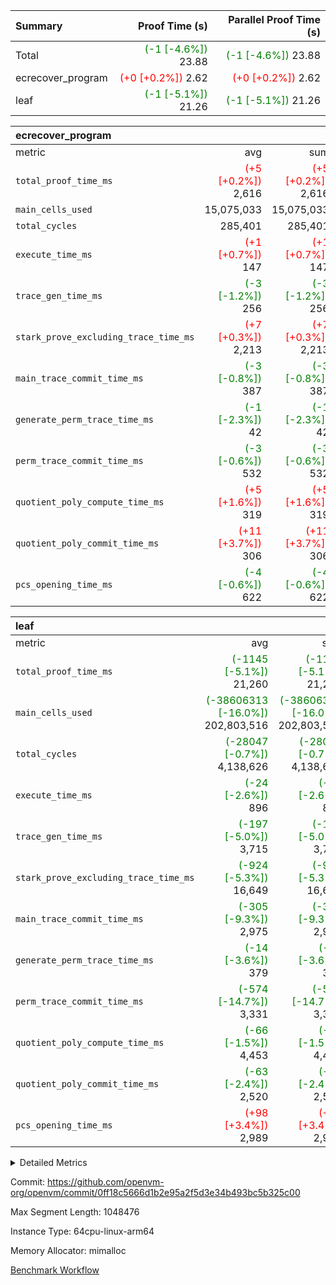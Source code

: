 | Summary | Proof Time (s) | Parallel Proof Time (s) |
|:---|---:|---:|
| Total | <span style='color: green'>(-1 [-4.6%])</span> 23.88 | <span style='color: green'>(-1 [-4.6%])</span> 23.88 |
| ecrecover_program | <span style='color: red'>(+0 [+0.2%])</span> 2.62 | <span style='color: red'>(+0 [+0.2%])</span> 2.62 |
| leaf | <span style='color: green'>(-1 [-5.1%])</span> 21.26 | <span style='color: green'>(-1 [-5.1%])</span> 21.26 |


| ecrecover_program |||||
|:---|---:|---:|---:|---:|
|metric|avg|sum|max|min|
| `total_proof_time_ms ` | <span style='color: red'>(+5 [+0.2%])</span> 2,616 | <span style='color: red'>(+5 [+0.2%])</span> 2,616 | <span style='color: red'>(+5 [+0.2%])</span> 2,616 | <span style='color: red'>(+5 [+0.2%])</span> 2,616 |
| `main_cells_used     ` |  15,075,033 |  15,075,033 |  15,075,033 |  15,075,033 |
| `total_cycles        ` |  285,401 |  285,401 |  285,401 |  285,401 |
| `execute_time_ms     ` | <span style='color: red'>(+1 [+0.7%])</span> 147 | <span style='color: red'>(+1 [+0.7%])</span> 147 | <span style='color: red'>(+1 [+0.7%])</span> 147 | <span style='color: red'>(+1 [+0.7%])</span> 147 |
| `trace_gen_time_ms   ` | <span style='color: green'>(-3 [-1.2%])</span> 256 | <span style='color: green'>(-3 [-1.2%])</span> 256 | <span style='color: green'>(-3 [-1.2%])</span> 256 | <span style='color: green'>(-3 [-1.2%])</span> 256 |
| `stark_prove_excluding_trace_time_ms` | <span style='color: red'>(+7 [+0.3%])</span> 2,213 | <span style='color: red'>(+7 [+0.3%])</span> 2,213 | <span style='color: red'>(+7 [+0.3%])</span> 2,213 | <span style='color: red'>(+7 [+0.3%])</span> 2,213 |
| `main_trace_commit_time_ms` | <span style='color: green'>(-3 [-0.8%])</span> 387 | <span style='color: green'>(-3 [-0.8%])</span> 387 | <span style='color: green'>(-3 [-0.8%])</span> 387 | <span style='color: green'>(-3 [-0.8%])</span> 387 |
| `generate_perm_trace_time_ms` | <span style='color: green'>(-1 [-2.3%])</span> 42 | <span style='color: green'>(-1 [-2.3%])</span> 42 | <span style='color: green'>(-1 [-2.3%])</span> 42 | <span style='color: green'>(-1 [-2.3%])</span> 42 |
| `perm_trace_commit_time_ms` | <span style='color: green'>(-3 [-0.6%])</span> 532 | <span style='color: green'>(-3 [-0.6%])</span> 532 | <span style='color: green'>(-3 [-0.6%])</span> 532 | <span style='color: green'>(-3 [-0.6%])</span> 532 |
| `quotient_poly_compute_time_ms` | <span style='color: red'>(+5 [+1.6%])</span> 319 | <span style='color: red'>(+5 [+1.6%])</span> 319 | <span style='color: red'>(+5 [+1.6%])</span> 319 | <span style='color: red'>(+5 [+1.6%])</span> 319 |
| `quotient_poly_commit_time_ms` | <span style='color: red'>(+11 [+3.7%])</span> 306 | <span style='color: red'>(+11 [+3.7%])</span> 306 | <span style='color: red'>(+11 [+3.7%])</span> 306 | <span style='color: red'>(+11 [+3.7%])</span> 306 |
| `pcs_opening_time_ms ` | <span style='color: green'>(-4 [-0.6%])</span> 622 | <span style='color: green'>(-4 [-0.6%])</span> 622 | <span style='color: green'>(-4 [-0.6%])</span> 622 | <span style='color: green'>(-4 [-0.6%])</span> 622 |

| leaf |||||
|:---|---:|---:|---:|---:|
|metric|avg|sum|max|min|
| `total_proof_time_ms ` | <span style='color: green'>(-1145 [-5.1%])</span> 21,260 | <span style='color: green'>(-1145 [-5.1%])</span> 21,260 | <span style='color: green'>(-1145 [-5.1%])</span> 21,260 | <span style='color: green'>(-1145 [-5.1%])</span> 21,260 |
| `main_cells_used     ` | <span style='color: green'>(-38606313 [-16.0%])</span> 202,803,516 | <span style='color: green'>(-38606313 [-16.0%])</span> 202,803,516 | <span style='color: green'>(-38606313 [-16.0%])</span> 202,803,516 | <span style='color: green'>(-38606313 [-16.0%])</span> 202,803,516 |
| `total_cycles        ` | <span style='color: green'>(-28047 [-0.7%])</span> 4,138,626 | <span style='color: green'>(-28047 [-0.7%])</span> 4,138,626 | <span style='color: green'>(-28047 [-0.7%])</span> 4,138,626 | <span style='color: green'>(-28047 [-0.7%])</span> 4,138,626 |
| `execute_time_ms     ` | <span style='color: green'>(-24 [-2.6%])</span> 896 | <span style='color: green'>(-24 [-2.6%])</span> 896 | <span style='color: green'>(-24 [-2.6%])</span> 896 | <span style='color: green'>(-24 [-2.6%])</span> 896 |
| `trace_gen_time_ms   ` | <span style='color: green'>(-197 [-5.0%])</span> 3,715 | <span style='color: green'>(-197 [-5.0%])</span> 3,715 | <span style='color: green'>(-197 [-5.0%])</span> 3,715 | <span style='color: green'>(-197 [-5.0%])</span> 3,715 |
| `stark_prove_excluding_trace_time_ms` | <span style='color: green'>(-924 [-5.3%])</span> 16,649 | <span style='color: green'>(-924 [-5.3%])</span> 16,649 | <span style='color: green'>(-924 [-5.3%])</span> 16,649 | <span style='color: green'>(-924 [-5.3%])</span> 16,649 |
| `main_trace_commit_time_ms` | <span style='color: green'>(-305 [-9.3%])</span> 2,975 | <span style='color: green'>(-305 [-9.3%])</span> 2,975 | <span style='color: green'>(-305 [-9.3%])</span> 2,975 | <span style='color: green'>(-305 [-9.3%])</span> 2,975 |
| `generate_perm_trace_time_ms` | <span style='color: green'>(-14 [-3.6%])</span> 379 | <span style='color: green'>(-14 [-3.6%])</span> 379 | <span style='color: green'>(-14 [-3.6%])</span> 379 | <span style='color: green'>(-14 [-3.6%])</span> 379 |
| `perm_trace_commit_time_ms` | <span style='color: green'>(-574 [-14.7%])</span> 3,331 | <span style='color: green'>(-574 [-14.7%])</span> 3,331 | <span style='color: green'>(-574 [-14.7%])</span> 3,331 | <span style='color: green'>(-574 [-14.7%])</span> 3,331 |
| `quotient_poly_compute_time_ms` | <span style='color: green'>(-66 [-1.5%])</span> 4,453 | <span style='color: green'>(-66 [-1.5%])</span> 4,453 | <span style='color: green'>(-66 [-1.5%])</span> 4,453 | <span style='color: green'>(-66 [-1.5%])</span> 4,453 |
| `quotient_poly_commit_time_ms` | <span style='color: green'>(-63 [-2.4%])</span> 2,520 | <span style='color: green'>(-63 [-2.4%])</span> 2,520 | <span style='color: green'>(-63 [-2.4%])</span> 2,520 | <span style='color: green'>(-63 [-2.4%])</span> 2,520 |
| `pcs_opening_time_ms ` | <span style='color: red'>(+98 [+3.4%])</span> 2,989 | <span style='color: red'>(+98 [+3.4%])</span> 2,989 | <span style='color: red'>(+98 [+3.4%])</span> 2,989 | <span style='color: red'>(+98 [+3.4%])</span> 2,989 |



<details>
<summary>Detailed Metrics</summary>

| group | num_segments | keygen_time_ms | commit_exe_time_ms |
| --- | --- | --- | --- |
| ecrecover_program | 1 | 1,014 | 11 | 

| group | air_name | quotient_deg | interactions | constraints |
| --- | --- | --- | --- | --- |
| ecrecover_program | AccessAdapterAir<16> | 2 | 5 | 14 | 
| ecrecover_program | AccessAdapterAir<2> | 2 | 5 | 14 | 
| ecrecover_program | AccessAdapterAir<32> | 2 | 5 | 14 | 
| ecrecover_program | AccessAdapterAir<4> | 2 | 5 | 14 | 
| ecrecover_program | AccessAdapterAir<64> | 2 | 5 | 14 | 
| ecrecover_program | AccessAdapterAir<8> | 2 | 5 | 14 | 
| ecrecover_program | BitwiseOperationLookupAir<8> | 2 | 2 | 4 | 
| ecrecover_program | KeccakVmAir | 2 | 321 | 4,571 | 
| ecrecover_program | MemoryMerkleAir<8> | 2 | 4 | 40 | 
| ecrecover_program | PersistentBoundaryAir<8> | 2 | 3 | 6 | 
| ecrecover_program | PhantomAir | 2 | 3 | 5 | 
| ecrecover_program | Poseidon2PeripheryAir<BabyBearParameters>, 1> | 2 | 1 | 286 | 
| ecrecover_program | ProgramAir | 1 | 1 | 4 | 
| ecrecover_program | RangeTupleCheckerAir<2> | 1 | 1 | 4 | 
| ecrecover_program | VariableRangeCheckerAir | 1 | 1 | 4 | 
| ecrecover_program | VmAirWrapper<Rv32BaseAluAdapterAir, BaseAluCoreAir<4, 8> | 2 | 19 | 43 | 
| ecrecover_program | VmAirWrapper<Rv32BaseAluAdapterAir, LessThanCoreAir<4, 8> | 2 | 17 | 39 | 
| ecrecover_program | VmAirWrapper<Rv32BaseAluAdapterAir, ShiftCoreAir<4, 8> | 2 | 23 | 90 | 
| ecrecover_program | VmAirWrapper<Rv32BranchAdapterAir, BranchEqualCoreAir<4> | 2 | 11 | 25 | 
| ecrecover_program | VmAirWrapper<Rv32BranchAdapterAir, BranchLessThanCoreAir<4, 8> | 2 | 13 | 41 | 
| ecrecover_program | VmAirWrapper<Rv32CondRdWriteAdapterAir, Rv32JalLuiCoreAir> | 2 | 10 | 22 | 
| ecrecover_program | VmAirWrapper<Rv32HintStoreAdapterAir, Rv32HintStoreCoreAir> | 2 | 15 | 17 | 
| ecrecover_program | VmAirWrapper<Rv32IsEqualModAdapterAir<2, 1, 32, 32>, ModularIsEqualCoreAir<32, 4, 8> | 2 | 25 | 223 | 
| ecrecover_program | VmAirWrapper<Rv32JalrAdapterAir, Rv32JalrCoreAir> | 2 | 16 | 20 | 
| ecrecover_program | VmAirWrapper<Rv32LoadStoreAdapterAir, LoadSignExtendCoreAir<4, 8> | 2 | 18 | 33 | 
| ecrecover_program | VmAirWrapper<Rv32LoadStoreAdapterAir, LoadStoreCoreAir<4> | 2 | 17 | 38 | 
| ecrecover_program | VmAirWrapper<Rv32MultAdapterAir, DivRemCoreAir<4, 8> | 2 | 25 | 88 | 
| ecrecover_program | VmAirWrapper<Rv32MultAdapterAir, MulHCoreAir<4, 8> | 2 | 24 | 38 | 
| ecrecover_program | VmAirWrapper<Rv32MultAdapterAir, MultiplicationCoreAir<4, 8> | 2 | 19 | 26 | 
| ecrecover_program | VmAirWrapper<Rv32RdWriteAdapterAir, Rv32AuipcCoreAir> | 2 | 11 | 15 | 
| ecrecover_program | VmAirWrapper<Rv32VecHeapAdapterAir<1, 2, 2, 32, 32>, EcDoubleCoreAir> | 2 | 411 | 513 | 
| ecrecover_program | VmAirWrapper<Rv32VecHeapAdapterAir<2, 1, 1, 32, 32>, FieldExpressionCoreAir> | 2 | 156 | 189 | 
| ecrecover_program | VmAirWrapper<Rv32VecHeapAdapterAir<2, 2, 2, 32, 32>, FieldExpressionCoreAir> | 2 | 422 | 456 | 
| ecrecover_program | VmConnectorAir | 2 | 3 | 9 | 
| leaf | AccessAdapterAir<2> | 4 | 5 | 12 | 
| leaf | AccessAdapterAir<4> | 4 | 5 | 12 | 
| leaf | AccessAdapterAir<8> | 4 | 5 | 12 | 
| leaf | FriReducedOpeningAir | 4 | 31 | 53 | 
| leaf | NativePoseidon2Air<BabyBearParameters>, 1> | 4 | 176 | 590 | 
| leaf | PhantomAir | 4 | 3 | 4 | 
| leaf | ProgramAir | 1 | 1 | 4 | 
| leaf | VariableRangeCheckerAir | 1 | 1 | 4 | 
| leaf | VmAirWrapper<BranchNativeAdapterAir, BranchEqualCoreAir<1> | 2 | 11 | 23 | 
| leaf | VmAirWrapper<JalNativeAdapterAir, JalCoreAir> | 4 | 7 | 6 | 
| leaf | VmAirWrapper<NativeAdapterAir<2, 0>, PublicValuesCoreAir> | 4 | 11 | 23 | 
| leaf | VmAirWrapper<NativeAdapterAir<2, 1>, FieldArithmeticCoreAir> | 4 | 15 | 23 | 
| leaf | VmAirWrapper<NativeLoadStoreAdapterAir<1>, NativeLoadStoreCoreAir<1> | 4 | 15 | 20 | 
| leaf | VmAirWrapper<NativeLoadStoreAdapterAir<4>, NativeLoadStoreCoreAir<4> | 4 | 15 | 20 | 
| leaf | VmAirWrapper<NativeVectorizedAdapterAir<4>, FieldExtensionCoreAir> | 4 | 15 | 23 | 
| leaf | VmConnectorAir | 4 | 3 | 8 | 
| leaf | VolatileBoundaryAir | 4 | 4 | 16 | 

| group | air_name | idx | rows | prep_cols | perm_cols | main_cols | cells |
| --- | --- | --- | --- | --- | --- | --- | --- |
| leaf | AccessAdapterAir<2> | 0 | 1,048,576 |  | 16 | 11 | 28,311,552 | 
| leaf | AccessAdapterAir<4> | 0 | 524,288 |  | 16 | 13 | 15,204,352 | 
| leaf | AccessAdapterAir<8> | 0 | 512 |  | 16 | 17 | 16,896 | 
| leaf | FriReducedOpeningAir | 0 | 1,048,576 |  | 36 | 26 | 65,011,712 | 
| leaf | NativePoseidon2Air<BabyBearParameters>, 1> | 0 | 131,072 |  | 356 | 399 | 98,959,360 | 
| leaf | PhantomAir | 0 | 32,768 |  | 8 | 6 | 458,752 | 
| leaf | ProgramAir | 0 | 524,288 |  | 8 | 10 | 9,437,184 | 
| leaf | VariableRangeCheckerAir | 0 | 262,144 | 2 | 8 | 1 | 2,359,296 | 
| leaf | VmAirWrapper<BranchNativeAdapterAir, BranchEqualCoreAir<1> | 0 | 1,048,576 |  | 28 | 23 | 53,477,376 | 
| leaf | VmAirWrapper<JalNativeAdapterAir, JalCoreAir> | 0 | 65,536 |  | 12 | 10 | 1,441,792 | 
| leaf | VmAirWrapper<NativeAdapterAir<2, 0>, PublicValuesCoreAir> | 0 | 64 |  | 16 | 23 | 2,496 | 
| leaf | VmAirWrapper<NativeAdapterAir<2, 1>, FieldArithmeticCoreAir> | 0 | 2,097,152 |  | 20 | 30 | 104,857,600 | 
| leaf | VmAirWrapper<NativeLoadStoreAdapterAir<1>, NativeLoadStoreCoreAir<1> | 0 | 1,048,576 |  | 36 | 25 | 63,963,136 | 
| leaf | VmAirWrapper<NativeLoadStoreAdapterAir<4>, NativeLoadStoreCoreAir<4> | 0 | 131,072 |  | 36 | 34 | 9,175,040 | 
| leaf | VmAirWrapper<NativeVectorizedAdapterAir<4>, FieldExtensionCoreAir> | 0 | 262,144 |  | 20 | 40 | 15,728,640 | 
| leaf | VmConnectorAir | 0 | 2 | 1 | 8 | 4 | 24 | 
| leaf | VolatileBoundaryAir | 0 | 2,097,152 |  | 8 | 11 | 39,845,888 | 

| group | air_name | segment | rows | prep_cols | perm_cols | main_cols | cells |
| --- | --- | --- | --- | --- | --- | --- | --- |
| ecrecover_program | AccessAdapterAir<16> | 0 | 16,384 |  | 24 | 25 | 802,816 | 
| ecrecover_program | AccessAdapterAir<2> | 0 | 256 |  | 24 | 11 | 8,960 | 
| ecrecover_program | AccessAdapterAir<32> | 0 | 8,192 |  | 24 | 41 | 532,480 | 
| ecrecover_program | AccessAdapterAir<4> | 0 | 128 |  | 24 | 13 | 4,736 | 
| ecrecover_program | AccessAdapterAir<8> | 0 | 32,768 |  | 24 | 17 | 1,343,488 | 
| ecrecover_program | BitwiseOperationLookupAir<8> | 0 | 65,536 | 3 | 8 | 2 | 655,360 | 
| ecrecover_program | KeccakVmAir | 0 | 128 |  | 1,288 | 3,164 | 569,856 | 
| ecrecover_program | MemoryMerkleAir<8> | 0 | 4,096 |  | 20 | 32 | 212,992 | 
| ecrecover_program | PersistentBoundaryAir<8> | 0 | 4,096 |  | 12 | 20 | 131,072 | 
| ecrecover_program | PhantomAir | 0 | 64 |  | 12 | 6 | 1,152 | 
| ecrecover_program | Poseidon2PeripheryAir<BabyBearParameters>, 1> | 0 | 4,096 |  | 8 | 300 | 1,261,568 | 
| ecrecover_program | ProgramAir | 0 | 16,384 |  | 8 | 10 | 294,912 | 
| ecrecover_program | RangeTupleCheckerAir<2> | 0 | 524,288 | 2 | 8 | 1 | 4,718,592 | 
| ecrecover_program | VariableRangeCheckerAir | 0 | 262,144 | 2 | 8 | 1 | 2,359,296 | 
| ecrecover_program | VmAirWrapper<Rv32BaseAluAdapterAir, BaseAluCoreAir<4, 8> | 0 | 131,072 |  | 80 | 36 | 15,204,352 | 
| ecrecover_program | VmAirWrapper<Rv32BaseAluAdapterAir, LessThanCoreAir<4, 8> | 0 | 2,048 |  | 40 | 37 | 157,696 | 
| ecrecover_program | VmAirWrapper<Rv32BaseAluAdapterAir, ShiftCoreAir<4, 8> | 0 | 16,384 |  | 52 | 53 | 1,720,320 | 
| ecrecover_program | VmAirWrapper<Rv32BranchAdapterAir, BranchEqualCoreAir<4> | 0 | 16,384 |  | 48 | 26 | 1,212,416 | 
| ecrecover_program | VmAirWrapper<Rv32BranchAdapterAir, BranchLessThanCoreAir<4, 8> | 0 | 32,768 |  | 56 | 32 | 2,883,584 | 
| ecrecover_program | VmAirWrapper<Rv32CondRdWriteAdapterAir, Rv32JalLuiCoreAir> | 0 | 8,192 |  | 44 | 18 | 507,904 | 
| ecrecover_program | VmAirWrapper<Rv32HintStoreAdapterAir, Rv32HintStoreCoreAir> | 0 | 256 |  | 36 | 26 | 15,872 | 
| ecrecover_program | VmAirWrapper<Rv32IsEqualModAdapterAir<2, 1, 32, 32>, ModularIsEqualCoreAir<32, 4, 8> | 0 | 4,096 |  | 56 | 166 | 909,312 | 
| ecrecover_program | VmAirWrapper<Rv32JalrAdapterAir, Rv32JalrCoreAir> | 0 | 8,192 |  | 36 | 28 | 524,288 | 
| ecrecover_program | VmAirWrapper<Rv32LoadStoreAdapterAir, LoadSignExtendCoreAir<4, 8> | 0 | 4,096 |  | 76 | 35 | 454,656 | 
| ecrecover_program | VmAirWrapper<Rv32LoadStoreAdapterAir, LoadStoreCoreAir<4> | 0 | 131,072 |  | 72 | 40 | 14,680,064 | 
| ecrecover_program | VmAirWrapper<Rv32MultAdapterAir, MulHCoreAir<4, 8> | 0 | 8 |  | 100 | 39 | 1,112 | 
| ecrecover_program | VmAirWrapper<Rv32MultAdapterAir, MultiplicationCoreAir<4, 8> | 0 | 4,096 |  | 80 | 31 | 454,656 | 
| ecrecover_program | VmAirWrapper<Rv32RdWriteAdapterAir, Rv32AuipcCoreAir> | 0 | 4,096 |  | 28 | 21 | 200,704 | 
| ecrecover_program | VmAirWrapper<Rv32VecHeapAdapterAir<1, 2, 2, 32, 32>, EcDoubleCoreAir> | 0 | 2,048 |  | 828 | 543 | 2,807,808 | 
| ecrecover_program | VmAirWrapper<Rv32VecHeapAdapterAir<2, 1, 1, 32, 32>, FieldExpressionCoreAir> | 0 | 32 |  | 316 | 261 | 18,464 | 
| ecrecover_program | VmAirWrapper<Rv32VecHeapAdapterAir<2, 2, 2, 32, 32>, FieldExpressionCoreAir> | 0 | 1,024 |  | 848 | 619 | 1,502,208 | 
| ecrecover_program | VmConnectorAir | 0 | 2 | 1 | 12 | 4 | 32 | 

| group | idx | trace_gen_time_ms | total_proof_time_ms | total_cycles | total_cells | stark_prove_excluding_trace_time_ms | quotient_poly_compute_time_ms | quotient_poly_commit_time_ms | perm_trace_commit_time_ms | pcs_opening_time_ms | main_trace_commit_time_ms | main_cells_used | generate_perm_trace_time_ms | execute_time_ms |
| --- | --- | --- | --- | --- | --- | --- | --- | --- | --- | --- | --- | --- | --- | --- |
| leaf | 0 | 3,715 | 21,260 | 4,138,626 | 508,251,096 | 16,649 | 4,453 | 2,520 | 3,331 | 2,989 | 2,975 | 202,803,516 | 379 | 896 | 

| group | segment | trace_gen_time_ms | total_proof_time_ms | total_cycles | total_cells | stark_prove_excluding_trace_time_ms | quotient_poly_compute_time_ms | quotient_poly_commit_time_ms | perm_trace_commit_time_ms | pcs_opening_time_ms | main_trace_commit_time_ms | main_cells_used | generate_perm_trace_time_ms | execute_time_ms |
| --- | --- | --- | --- | --- | --- | --- | --- | --- | --- | --- | --- | --- | --- | --- |
| ecrecover_program | 0 | 256 | 2,616 | 285,401 | 56,172,159 | 2,213 | 319 | 306 | 532 | 622 | 387 | 15,075,033 | 42 | 147 | 

</details>


Commit: https://github.com/openvm-org/openvm/commit/0ff18c5666d1b2e95a2f5d3e34b493bc5b325c00

Max Segment Length: 1048476

Instance Type: 64cpu-linux-arm64

Memory Allocator: mimalloc

[Benchmark Workflow](https://github.com/openvm-org/openvm/actions/runs/12925066953)
